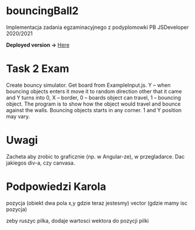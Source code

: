 # bouncingBall2

Implementacja zadania egzaminacyjnego z podyplomowki PB JSDeveloper 2020/2021

**Deployed version ->** [Here](https://b-lukaszuk.github.io/bouncingBall2/)

# Task 2 Exam

Create bouncy simulator. Get board from ExampleInput.js. Y – when bouncing objects enters it move it to random direction other that it came and Y turns into 0,    X – border, 0 – boards object can travel, 1 – bouncing object. The program is to show how the object would travel and bounce against the walls. Bouncing objects starts in any corner. 1 and Y position may vary. 


# Uwagi

Zacheta aby zrobic to graficznie (np. w Angular-ze), w przegladarce.
Dac jakiegos div-a, czy canvasa.

# Podpowiedzi Karola

pozycja (obiekt dwa pola x,y gdzie teraz jestesmy)
vector (gdzie mamy isc pozycja)

zeby ruszyc pilka, dodaje wartosci wektora do pozycji pilki
